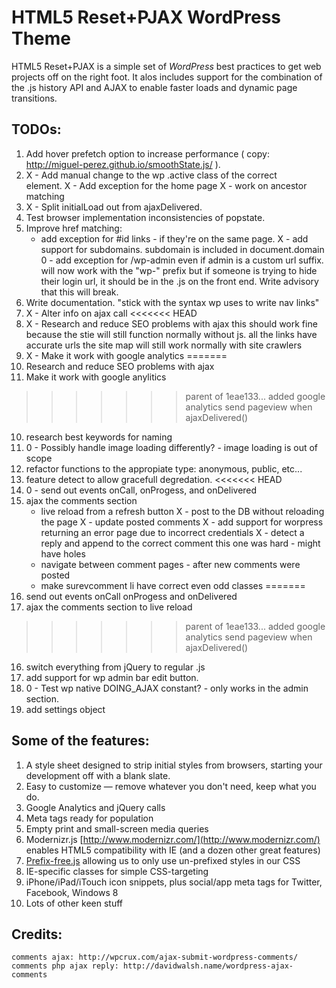 #  HTML5 Reset+PJAX WordPress Theme

HTML5 Reset+PJAX is a simple set of *WordPress* best practices to get web projects off on the right foot. It alos includes support for the combination of the .js history API and AJAX to enable faster loads and dynamic page transitions.

## TODOs:
1. Add hover prefetch option to increase performance ( copy: http://miguel-perez.github.io/smoothState.js/ ).
2. X - Add manual change to the wp .active class of the correct <nav> element.
	X - Add exception for the home page
	X - work on ancestor matching
3. X - Split initialLoad out from ajaxDelivered.
4. Test browser implementation inconsistencies of popstate.
5. Improve href matching:
	- add exception for #id links - if they're on the same page.
	X - add support for subdomains. subdomain is included in document.domain
	0 - add exception for /wp-admin even if admin is a custom url suffix.
		will now work with the "wp-" prefix but if someone is trying to hide their login url, it should be in the .js on the front end. Write advisory that this will break.
6. Write documentation. "stick with the syntax wp uses to write nav links"
7. X - Alter <head> info on ajax call
<<<<<<< HEAD
8. X - Research and reduce SEO problems with ajax
	this should work fine because the stie will still function normally without js. 
	all the links have accurate urls
	the site map will still work normally with site crawlers 
9. X - Make it work with google analytics
=======
8. Research and reduce SEO problems with ajax
9. Make it work with google anylitics
>>>>>>> parent of 1eae133... added google analytics send pageview when ajaxDelivered()
10. research best keywords for naming
11. 0 - Possibly handle image loading differently? - image loading is out of scope
12. refactor functions to the appropiate type: anonymous, public, etc...
13. feature detect to allow gracefull degredation.
<<<<<<< HEAD
14. 0 - send out events onCall, onProgess, and onDelivered
15. ajax the comments section
	- live reload from a refresh button
	X - post to the DB without reloading the page
	X - update posted comments
	X - add support for worpress returning an error page due to incorrect credentials
	X - detect a reply and append to the correct comment
		this one was hard - might have holes
	- navigate between comment pages - after new comments were posted
	- make surevcomment li have correct even odd classes
=======
14. send out events onCall onProgess and onDelivered
15. ajax the comments section to live reload
>>>>>>> parent of 1eae133... added google analytics send pageview when ajaxDelivered()
16. switch everything from jQuery to regular .js
17. add support for wp admin bar edit button.
18. 0 - Test wp native DOING_AJAX constant? - only works in the admin section.
19. add settings object


## Some of the features:

1. A style sheet designed to strip initial styles from browsers, starting your development off with a blank slate.
2. Easy to customize — remove whatever you don't need, keep what you do.
3. Google Analytics and jQuery calls
4. Meta tags ready for population
5. Empty print and small-screen media queries
6. Modernizr.js [http://www.modernizr.com/](http://www.modernizr.com/) enables HTML5 compatibility with IE (and a dozen other great features)
7. [Prefix-free.js](http://leaverou.github.io/prefixfree/) allowing us to only use un-prefixed styles in our CSS
8. IE-specific classes for simple CSS-targeting
9. iPhone/iPad/iTouch icon snippets, plus social/app meta tags for Twitter, Facebook, Windows 8
10. Lots of other keen stuff

## Credits:
	comments ajax: http://wpcrux.com/ajax-submit-wordpress-comments/
	comments php ajax reply: http://davidwalsh.name/wordpress-ajax-comments

